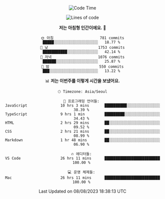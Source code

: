 <div align="center">

<br />

 <!--START_SECTION:waka-->
![Code Time](http://img.shields.io/badge/Code%20Time-1%2C152%20hrs%2040%20mins-blue)

![Lines of code](https://img.shields.io/badge/%EC%A0%80%EB%8A%94%20%EC%97%AC%ED%83%9C%EA%B9%8C%EC%A7%80%20-3.4%20million%20%EC%A4%84%EC%9D%98%20%EC%BD%94%EB%93%9C%EB%A5%BC%20%EC%9E%91%EC%84%B1%ED%96%88%EC%96%B4%EC%9A%94.-blue)

**저는 아침형 인간이에요. 🐤** 

```text
🌞 아침                     781 commits         █████░░░░░░░░░░░░░░░░░░░░   18.77 % 
🌆 낮　                     1753 commits        ███████████░░░░░░░░░░░░░░   42.14 % 
🌃 저녁                     1076 commits        ██████░░░░░░░░░░░░░░░░░░░   25.87 % 
🌙 밤　                     550 commits         ███░░░░░░░░░░░░░░░░░░░░░░   13.22 % 
```


📊 **저는 이번주를 이렇게 시간을 보냈어요.** 

```text
🕑︎ Timezone: Asia/Seoul

💬 프로그래밍 언어들: 
JavaScript               10 hrs 3 mins       ██████████░░░░░░░░░░░░░░░   38.39 % 
TypeScript               9 hrs 1 min         █████████░░░░░░░░░░░░░░░░   34.43 % 
HTML                     2 hrs 29 mins       ██░░░░░░░░░░░░░░░░░░░░░░░   09.52 % 
CSS                      2 hrs 21 mins       ██░░░░░░░░░░░░░░░░░░░░░░░   08.99 % 
Markdown                 1 hr 48 mins        ██░░░░░░░░░░░░░░░░░░░░░░░   06.90 % 

🔥 에디터들: 
VS Code                  26 hrs 11 mins      █████████████████████████   100.00 % 

💻 운영 체제들: 
Mac                      26 hrs 11 mins      █████████████████████████   100.00 % 
```


 Last Updated on 08/08/2023 18:38:13 UTC
<!--END_SECTION:waka-->

</div>
